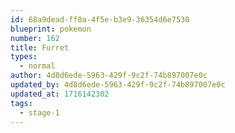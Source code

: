 ```yaml
---
id: 68a9dead-ff8a-4f5e-b3e9-36354d6e7530
blueprint: pokemon
number: 162
title: Furret
types:
  - normal
author: 4d8d6ede-5963-429f-9c2f-74b897007e0c
updated_by: 4d8d6ede-5963-429f-9c2f-74b897007e0c
updated_at: 1716142302
tags:
  - stage-1
---
```

